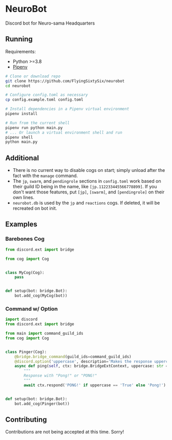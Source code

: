 # NeuroBot

Discord bot for Neuro-sama Headquarters

## Running

Requirements:
- Python >=3.8
- [Pipenv](https://pipenv.pypa.io/en/latest/)

```sh
# Clone or download repo
git clone https://github.com/FlyingSixtySix/neurobot
cd neurobot

# Configure config.toml as necessary
cp config.example.toml config.toml

# Install dependencies in a Pipenv virtual environment
pipenv install

# Run from the current shell
pipenv run python main.py
# ... Or launch a virtual environment shell and run
pipenv shell
python main.py
```

## Additional

- There is no current way to disable cogs on start; simply unload after the fact with the `manage` command.
- The `jp`, `swarm`, and `pendingrole` sections in `config.toml` work based on their guild ID being in the name, like `[jp.112233445566778899]`. If you don't want those features, put `[jp]`, `[swarm]`, and `[pendingrole]` on their own lines.
- `neurobot.db` is used by the `jp` and `reactions` cogs. If deleted, it will be recreated on bot init.

## Examples
### Barebones Cog
```py
from discord.ext import bridge

from cog import Cog


class MyCog(Cog):
    pass


def setup(bot: bridge.Bot):
    bot.add_cog(MyCog(bot))

```
### Command w/ Option
```py
import discord
from discord.ext import bridge

from main import command_guild_ids
from cog import Cog


class Pinger(Cog):
    @bridge.bridge_command(guild_ids=command_guild_ids)
    @discord.option('uppercase', description='Makes the response uppercase', choices=['True', 'False'])
    async def ping(self, ctx: bridge.BridgeExtContext, uppercase: str = 'False'):
        """
        Response with "Pong!" or "PONG!"
        """
        await ctx.respond('PONG!' if uppercase == 'True' else 'Pong!')


def setup(bot: bridge.Bot):
    bot.add_cog(Pinger(bot))

```

## Contributing

Contributions are not being accepted at this time. Sorry!
